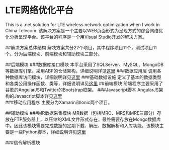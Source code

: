# LTE网络优化平台
This is a .net solution for LTE wireless network optimization when I work in China Telecom.
该解决方案是一个主要以WEB页面形式为呈现方式的综合网络优化分析呈现平台。该平台的程序是一个用Visual Studio开发的解决方案。

##解决方案总体结构
解决方案共分22个项目，其中程序项目11个，测试项目11个。分为后端模块、前端模块和辅助模块三部分。

##后端模块
###数据库接口模块
本平台采用了SQLServer、MySQL、MongoDB等数据库引擎。采用ABP的仓储架构。详细说明详见[这里](https://github.com/ouyh18/LtePlatform/blob/master/Databases.md)
###数据应用层
调用各种数据库访问模块，详细说明详见[这里](https://github.com/ouyh18/LtePlatform/blob/master/Evaluations.md)
###基础数据设施
定义了基本的数据类型和各类公用操作函数、类等，详细说明详见[这里](https://github.com/ouyh18/LtePlatform/blob/master/Infrastructure.md)
##前端模块
前端程序主要采用了谷歌的AngularJS和Twitter的Bootstrap框架。
###Javascript脚本
AngularJS架构的Javascript脚本详见[这里](https://github.com/ouyh18/LtePlatform/blob/master/Angular.md)    
###移动应用程序
主要分为Xamarin和Ionic两个项目。

##辅助模块
###MR数据采集模块
MR数据（包括MRO、MRS和MRE三部分）存放在FTP服务器上，以压缩的XML文件形式存在，最终需要存放在Mongo数据库中。因此该模块需要完成数据的定期下载、解压、数据解析和入库功能。该模块主要是一些Python脚本，详细说明详见[这里](https://github.com/ouyh18/LtePlatform/blob/master/MrPython.md)

###信令解析模块
